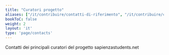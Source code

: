 ```yaml
---
title: "Curatori progetto"
aliases: ["/it/contribuire/contatti-di-riferimento", "/it/contribuire/curatori-del-progetto"]
bookToC: false
weight: 2
layout: 'it'
type: 'page/contacts'
---
```


Contatti dei principali curatori del progetto sapienzastudents.net
